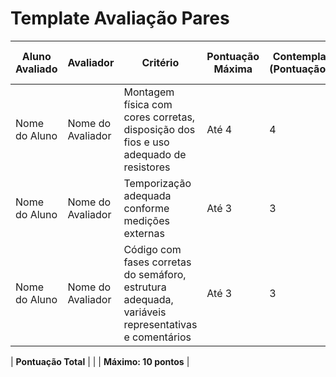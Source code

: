 # Template Avaliação Pares

| Aluno Avaliado | Avaliador          | Critério                                                                                                 | Pontuação Máxima | Contempla (Pontuação) | Contempla Parcialmente (Pontuação) | Não Contempla (Pontuação) | Observações do Avaliador |
|----------------|---------------------|---------------------------------------------------------------------------------------------------------|------------------|-----------------------|------------------------------------|----------------------------|---------------------------|
| Nome do Aluno  | Nome do Avaliador   | Montagem física com cores corretas, disposição dos fios e uso adequado de resistores                    | Até 4            | 4                     | 2                                  | 0                          |                           |
| Nome do Aluno  | Nome do Avaliador   | Temporização adequada conforme medições externas                                                        | Até 3            | 3                     | 1,5                                | 0                          |                           |
| Nome do Aluno  | Nome do Avaliador   | Código com fases corretas do semáforo, estrutura adequada, variáveis representativas e comentários      | Até 3            | 3                     | 1,5                                | 0                          |                           |

| **Pontuação Total** |                   |                                    | **Máximo: 10 pontos**                                                                                                              |

